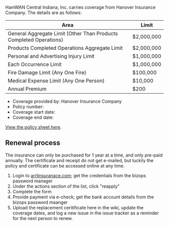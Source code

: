 HamWAN Central Indiana, Inc. carries coverage from Hanover Insurance Company. The details are as follows:

| Area                                                               | Limit      |
| ------------------------------------------------------------------ | ---------- |
| General Aggregate Limit (Other Than Products Completed Operations) | $2,000,000 |
| Products Completed Operations Aggregate Limit                      | $2,000,000 |
| Personal and Advertising Injury Limit                              | $1,000,000 |
| Each Occurrence Limit                                              | $1,000,000 |
| Fire Damage Limit (Any One Fire)                                   | $100,000   |
| Medical Expense Limit (Any One Person)                             | $10,000    |
| Annual Premium                                                     | $200       |

- Coverage provided by: Hanover Insurance Company
- Policy number: 
- Coverage start date: 
- Coverage end date: 

[View the policy sheet here](/ClubLiabilityPolicy-RSC21344.pdf).

## Renewal process

The insurance can only be purchased for 1 year at a time, and only pre-paid annually. The certificate and receipt do not get e-mailed, but luckily the policy and certificate can be accessed online at any time.

1. Login to [arrlinsuranace.com](https://www.arrlinsurance.com/account/login); get the credentials from the bizops password manager
2. Under the actions section of the list, click "reapply"
3. Complete the form
4. Provide payment via e-check; get the bank account details from the bizops password maanger
5. Upload the replacement ceritificate here in the wiki, update the coverage dates, and log a new issue in the issue tracker as a reminder for the next person to renew.
